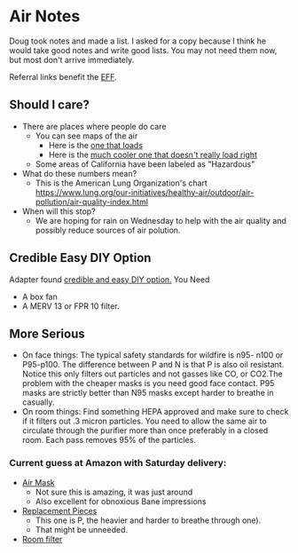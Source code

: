 # Air Notes

Doug took notes and made a list. I asked for a copy because I think he would take good notes and write good lists. You may not need them now, but most don't arrive immediately. 

Referral links benefit the [EFF](https://www.eff.org/).

## Should I care?
* There are places where people do care
  * You can see maps of the air
    * Here is the [one that loads](http://aqicn.org/here/)
    * Here is the [much cooler one that doesn't really load right](https://www.purpleair.com/gmap?&zoom=3&lat=39.51596757727815&lng=-99.35539180755615&clustersize=45&orderby=L&latr=134.76294482934054&lngr=-106.875) 
  * Some areas of California have been labeled as "Hazardous" 
* What do these numbers mean?
  * This is the American Lung Organization's chart https://www.lung.org/our-initiatives/healthy-air/outdoor/air-pollution/air-quality-index.html
* When will this stop?
  * We are hoping for rain on Wednesday to help with the air quality and possibly reduce sources of air polution.
  
## Credible Easy DIY Option
Adapter found [credible and easy DIY option.](https://www.king5.com/article/news/local/this-diy-air-filter-for-wildfire-smoke-is-less-than-20/281-584346009)
You Need
* A box fan
* A MERV 13 or FPR 10 filter.
 
## More Serious
* On face things: The typical safety standards for wildfire is n95- n100 or P95-p100. The difference between P and N is that P is also oil resistant. Notice this only filters out particles and not gasses like CO, or CO2.The problem with the cheaper masks is you need good face contact. P95 masks are strictly better than N95 masks except harder to breathe in casually.
* On room things: Find something HEPA approved and make sure to check if it filters out .3 micron particles. You need to allow the same air to circulate through the purifier more than once preferably in a closed room. Each pass removes 95% of the particles.
### Current guess at Amazon with Saturday delivery:
* [Air Mask](https://www.amazon.com/gp/product/B00079FOK0?tag=electronicfro-20)
  * Not sure this is amazing, it was just around
  * Also excellent for obnoxious Bane impressions
* [Replacement Pieces](https://www.amazon.com/3M-5P71PB1-6-Particulate-Filters-Pack/dp/B00NTP9MDO?tag=electronicfro-20)
  * This one is P, the heavier and harder to breathe through one).
  * That might be unneeded.
* [Room filter](https://www.amazon.com/gp/product/B004VGIGVY?tag=electronicfro-20)
